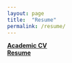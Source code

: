 ```yaml
---
layout: page
title:  "Resume"
permalink: /resume/
---
```


**[Academic CV](https://shorturl.at/chwB1)** <br>
**[Resume](https://shorturl.at/cfqzD)** <br>
